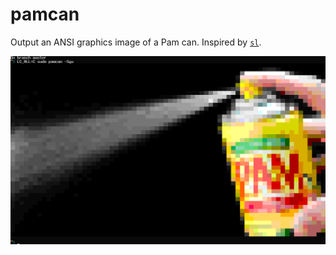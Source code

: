# pamcan

Output an ANSI graphics image of a Pam can. Inspired by [`sl`](https://github.com/mtoyoda/sl).

![screenshot](https://raw.githubusercontent.com/xyproto/pamcan/master/pamcan_screenshot.png)
